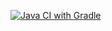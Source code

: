 [![Java CI with Gradle](https://github.com/Kurymshina/TestApiWithPostman/actions/workflows/main.yml/badge.svg)](https://github.com/Kurymshina/TestApiWithPostman/actions/workflows/main.yml)
